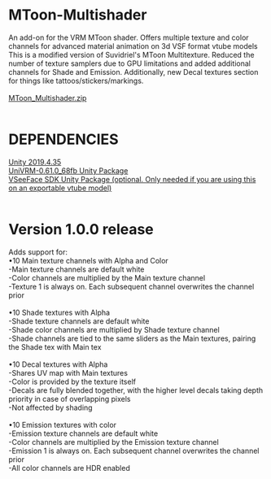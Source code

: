 # MToon-Multishader
An add-on for the VRM MToon shader. Offers multiple texture and color channels for advanced material animation on 3d VSF format vtube models <br>
This is a modified version of Suvidriel's MToon Multitexture. Reduced the number of texture samplers due to GPU limitations and added additional channels for Shade and Emission. Additionally, new Decal textures section for things like tattoos/stickers/markings. <br>
 <br>
[MToon_Multishader.zip](https://github.com/KittFiev/MToon-Multishader/files/11852889/MToon_Multishader.zip) <br>
 <br>
# DEPENDENCIES
[Unity 2019.4.35](https://unity.com/releases/editor/archive) <br>
[UniVRM-0.61.0_68fb Unity Package](https://github.com/vrm-c/UniVRM/releases/tag/v0.61.0) <br>
[VSeeFace SDK Unity Package (optional. Only needed if you are using this on an exportable vtube model)](https://github.com/emilianavt/VSeeFaceSDK/releases) <br>
 <br>
# Version 1.0.0 release

Adds support for: <br>
•10 Main texture channels with Alpha and Color <br>
	-Main texture channels are default white <br>
     -Color channels are multiplied by the Main texture channel <br>
     -Texture 1 is always on. Each subsequent channel overwrites the channel prior <br>
 <br>
•10 Shade textures with Alpha <br>
     -Shade texture channels are default white <br>
     -Shade color channels are multiplied by Shade texture channel <br>
     -Shade channels are tied to the same sliders as the Main textures, pairing the Shade tex with Main tex <br>
 <br>
•10 Decal textures with Alpha <br>
     -Shares UV map with Main textures <br>
     -Color is provided by the texture itself <br>
     -Decals are fully blended together, with the higher level decals taking depth priority in case of overlapping pixels <br>
     -Not affected by shading <br>
 <br>
•10 Emission textures with color <br>
     -Emission texture channels are default white <br>
     -Color channels are multiplied by the Emission texture channel <br>
     -Emission 1 is always on. Each subsequent channel overwrites the channel prior <br>
     -All color channels are HDR enabled <br>
